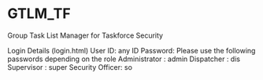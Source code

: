 # GTLM_TF
Group Task List Manager for Taskforce Security

Login Details (login.html)
User ID: any ID
Password:
Please use the following passwords depending on the role
Administrator   : admin
Dispatcher      : dis
Supervisor       : super
Security Officer: so
